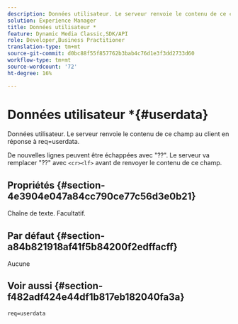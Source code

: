 ```yaml
---
description: Données utilisateur. Le serveur renvoie le contenu de ce champ au client en réponse à req=userdata.
solution: Experience Manager
title: Données utilisateur *
feature: Dynamic Media Classic,SDK/API
role: Developer,Business Practitioner
translation-type: tm+mt
source-git-commit: d0bc88f55f857762b3bab4c76d1e3f3dd2733d60
workflow-type: tm+mt
source-wordcount: '72'
ht-degree: 16%

---
```



# Données utilisateur *{#userdata}

Données utilisateur. Le serveur renvoie le contenu de ce champ au client en réponse à req=userdata.

De nouvelles lignes peuvent être échappées avec &quot;??&quot;. Le serveur va remplacer &quot;??&quot; avec `<cr><lf>` avant de renvoyer le contenu de ce champ.

## Propriétés {#section-4e3904e047a84cc790ce77c56d3e0b21}

Chaîne de texte. Facultatif.

## Par défaut {#section-a84b821918af41f5b84200f2edffacff}

Aucune

## Voir aussi {#section-f482adf424e44df1b817eb182040fa3a}

`req=userdata`
